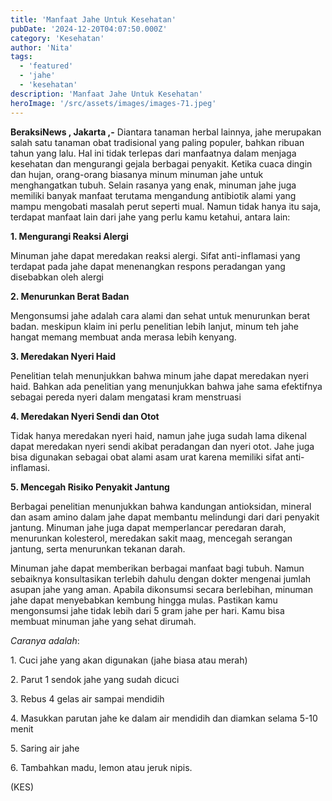 ```yaml
---
title: 'Manfaat Jahe Untuk Kesehatan'
pubDate: '2024-12-20T04:07:50.000Z'
category: 'Kesehatan'
author: 'Nita'
tags:
  - 'featured'
  - 'jahe'
  - 'kesehatan'
description: 'Manfaat Jahe Untuk Kesehatan'
heroImage: '/src/assets/images/images-71.jpeg'
---
```


**BeraksiNews , Jakarta ,-** Diantara tanaman herbal lainnya, jahe merupakan salah satu tanaman obat tradisional yang paling populer, bahkan ribuan tahun yang lalu. Hal ini tidak terlepas dari manfaatnya dalam menjaga kesehatan dan mengurangi gejala berbagai penyakit. Ketika cuaca dingin dan hujan, orang-orang biasanya minum minuman jahe untuk menghangatkan tubuh. Selain rasanya yang enak, minuman jahe juga memiliki banyak manfaat terutama mengandung antibiotik alami yang mampu mengobati masalah perut seperti mual. Namun tidak hanya itu saja, terdapat manfaat lain dari jahe yang perlu kamu ketahui, antara lain:

**1\. Mengurangi Reaksi Alergi**

Minuman jahe dapat meredakan reaksi alergi. Sifat anti-inflamasi yang terdapat pada jahe dapat menenangkan respons peradangan yang disebabkan oleh alergi

**2\. Menurunkan Berat Badan**

Mengonsumsi jahe adalah cara alami dan sehat untuk menurunkan berat badan. meskipun klaim ini perlu penelitian lebih lanjut, minum teh jahe hangat memang membuat anda merasa lebih kenyang.

**3\. Meredakan Nyeri Haid**

Penelitian telah menunjukkan bahwa minum jahe dapat meredakan nyeri haid. Bahkan ada penelitian yang menunjukkan bahwa jahe sama efektifnya sebagai pereda nyeri dalam mengatasi kram menstruasi

**4\. Meredakan Nyeri Sendi dan Otot**

Tidak hanya meredakan nyeri haid, namun jahe juga sudah lama dikenal dapat meredakan nyeri sendi akibat peradangan dan nyeri otot. Jahe juga bisa digunakan sebagai obat alami asam urat karena memiliki sifat anti-inflamasi.

**5\. Mencegah Risiko Penyakit Jantung**

Berbagai penelitian menunjukkan bahwa kandungan antioksidan, mineral dan asam amino dalam jahe dapat membantu melindungi dari dari penyakit jantung. Minuman jahe juga dapat memperlancar peredaran darah, menurunkan kolesterol, meredakan sakit maag, mencegah serangan jantung, serta menurunkan tekanan darah.

Minuman jahe dapat memberikan berbagai manfaat bagi tubuh. Namun sebaiknya konsultasikan terlebih dahulu dengan dokter mengenai jumlah asupan jahe yang aman. Apabila dikonsumsi secara berlebihan, minuman jahe dapat menyebabkan kembung hingga mulas. Pastikan kamu mengonsumsi jahe tidak lebih dari 5 gram jahe per hari. Kamu bisa membuat minuman jahe yang sehat dirumah.

_Caranya adalah_:

1\. Cuci jahe yang akan digunakan (jahe biasa atau merah)

2\. Parut 1 sendok jahe yang sudah dicuci

3\. Rebus 4 gelas air sampai mendidih

4\. Masukkan parutan jahe ke dalam air mendidih dan diamkan selama 5-10 menit

5\. Saring air jahe

6\. Tambahkan madu, lemon atau jeruk nipis.

(KES)

